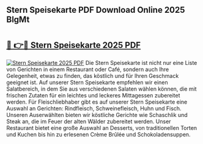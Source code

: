 ## Stern Speisekarte PDF Download Online 2025 BlgMt

# <h2><a href="http://gc9cjk2.nevu.top/?p=Stern+Speisekarte">🔗 👉🔴 Stern Speisekarte 2025 PDF</a></h2>

[![Stern Speisekarte 2025 PDF](https://i.imgur.com/dBaPXMq.png)](http://gc9cjk2.nevu.top/?p=Stern+Speisekarte)
Die Stern Speisekarte ist nicht nur eine Liste von Gerichten in einem Restaurant oder Café, sondern auch Ihre Gelegenheit, etwas zu finden, das köstlich und für Ihren Geschmack geeignet ist. Auf unserer Stern Speisekarte empfehlen wir einen Salatbereich, in dem Sie aus verschiedenen Salaten wählen können, die mit frischen Zutaten für ein leichtes und leckeres Mittagessen zubereitet werden. Für Fleischliebhaber gibt es auf unserer Stern Speisekarte eine Auswahl an Gerichten: Rindfleisch, Schweinefleisch, Huhn und Fisch. Unseren Auserwählten bieten wir köstliche Gerichte wie Schaschlik und Steak an, die im Feuer der alten Wälder zubereitet werden. Unser Restaurant bietet eine große Auswahl an Desserts, von traditionellen Torten und Kuchen bis hin zu erlesenen Crème Brûlée und Schokoladensuppen.
